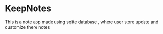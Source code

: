 # KeepNotes
This is a note app made using sqlite database , where user store update and customize there notes
